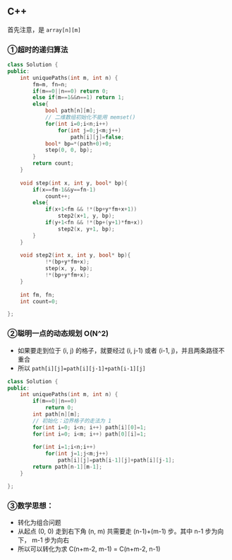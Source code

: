 ## C++

首先注意，是 `array[n][m]`

### ①超时的递归算法

```c++
class Solution {
public:
    int uniquePaths(int m, int n) {
        fm=m, fn=n;
        if(m==0||n==0) return 0;
        else if(m==1&&n==1) return 1;
        else{
            bool path[n][m];
            // 二维数组初始化不能用 memset()
            for(int i=0;i<n;i++)
                for(int j=0;j<m;j++)
                    path[i][j]=false;
            bool* bp=*(path+0)+0;
            step(0, 0, bp);
        }
        return count;
    }
    
    void step(int x, int y, bool* bp){
        if(x==fm-1&&y==fn-1)
            count++;
        else{
            if(x+1<fm && !*(bp+y*fm+x+1))
                step2(x+1, y, bp);
            if(y+1<fn && !*(bp+(y+1)*fm+x))
                step2(x, y+1, bp);
        }
    }
    
    void step2(int x, int y, bool* bp){
            !*(bp+y*fm+x);
            step(x, y, bp);
            !*(bp+y*fm+x);
    }
    
    int fm, fn;
    int count=0;

};
```

### ②聪明一点的动态规划 O(N^2)
    
- 如果要走到位于 (i, j) 的格子，就要经过 (i, j-1) 或者 (i-1, j)，并且两条路径不重合
- 所以 `path[i][j]=path[i][j-1]+path[i-1][j]`

```C++
class Solution {
public:
    int uniquePaths(int m, int n) {
        if(m==0||n==0)
            return 0;
        int path[n][m];
        // 初始化：边界格子的走法为 1
        for(int i=0; i<n; i++) path[i][0]=1;
        for(int i=0; i<m; i++) path[0][i]=1;
        
        for(int i=1;i<n;i++)
            for(int j=1;j<m;j++)
                path[i][j]=path[i-1][j]+path[i][j-1];
        return path[n-1][m-1];
    }

};
```

### ③数学思想：
    
- 转化为组合问题 
- 从起点 (0, 0) 走到右下角 (n, m) 共需要走 (n-1)+(m-1) 步。其中 n-1 步为向下， m-1 步为向右
- 所以可以转化为求 C(n+m-2, m-1) = C(n+m-2, n-1)

